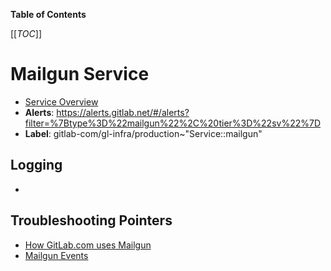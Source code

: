 <!-- MARKER: do not edit this section directly. Edit services/service-catalog.yml then run scripts/generate-docs -->

**Table of Contents**

[[_TOC_]]

# Mailgun Service

* [Service Overview](https://dashboards.gitlab.net/d/mailgun-main/mailgun-overview)
* **Alerts**: <https://alerts.gitlab.net/#/alerts?filter=%7Btype%3D%22mailgun%22%2C%20tier%3D%22sv%22%7D>
* **Label**: gitlab-com/gl-infra/production~"Service::mailgun"

## Logging

* []()

## Troubleshooting Pointers

* [How GitLab.com uses Mailgun](mailgun.md)
* [Mailgun Events](mailgunevents.md)
<!-- END_MARKER -->

<!-- ## Summary -->

<!-- ## Architecture -->

<!-- ## Performance -->

<!-- ## Scalability -->

<!-- ## Availability -->

<!-- ## Durability -->

<!-- ## Security/Compliance -->

<!-- ## Monitoring/Alerting -->

<!-- ## Links to further Documentation -->
